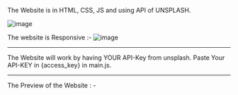 The Website is in HTML, CSS, JS and using API of UNSPLASH.

![image](https://github.com/AvatarN03/Image_Search_App/assets/114817400/a6af6599-6700-4d41-9e0a-820a63982c62)

The website is Responsive :- ![image](https://github.com/AvatarN03/Image_Search_App/assets/114817400/10865194-2f5b-4e0c-9409-2ec1c2d43ad8)

-------------------------------
The Website will work by having YOUR API-Key from unsplash.
Paste Your API-KEY in {access_key} in main.js.

-----------------------------------
The Preview of the Website : -

